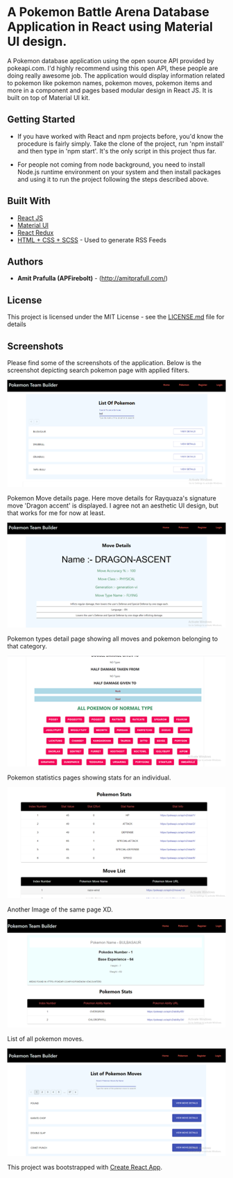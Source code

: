 # A Pokemon Battle Arena Database Application in React using Material UI design.

A Pokemon database application using the open source API provided by pokeapi.com. I'd highly recommend using this open 
API, these people are doing really awesome job. The application would display
information related to pokemon like pokemon names, pokemon moves,
pokemon items and more in a component and pages based modular design in React JS. It is built
on top of Material UI kit.

## Getting Started

* If you have worked with React and npm projects before, you'd know the procedure is fairly simply. Take the clone of the project, run 'npm install' and then
type in 'npm start'. It's the only script in this project thus far.

* For people not coming from node background, you need to install Node.js
runtime environment on your system and then install packages and using it to run the project following the steps described above. 


## Built With

* [React JS](https://reactjs.org/)
* [Material UI](https://material-ui.com/)
* [React Redux](https://redux.js.org/)
* [HTML + CSS + SCSS](https://www.w3schools.com/html/html_css.asp) - Used to generate RSS Feeds

## Authors

* **Amit Prafulla (APFirebolt)** - (http://amitprafull.com/)

## License

This project is licensed under the MIT License - see the [LICENSE.md](LICENSE.md) file for details

## Screenshots

Please find some of the screenshots of the application. Below is the screenshot depicting search pokemon page with
applied filters.

![alt text](./screenshots/pokemon_list.PNG)

Pokemon Move details page. Here move details for Rayquaza's signature move 'Dragon accent' is displayed. I agree not an aesthetic
UI design, but that works for me for now at least.

![alt text](./screenshots/move_detail.PNG)

Pokemon types detail page showing all moves and pokemon belonging to that category.

![alt text](./screenshots/types_detail.PNG)

Pokemon statistics pages showing stats for an individual.

![alt text](./screenshots/stats_page.PNG)

Another Image of the same page XD.

![alt text](./screenshots/stats_page2.PNG)

List of all pokemon moves.

![alt text](./screenshots/pokemon_moves.PNG)

This project was bootstrapped with [Create React App](https://github.com/facebook/create-react-app).

